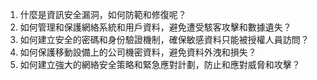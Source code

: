 

1. 什麼是資訊安全漏洞，如何防範和修復呢？
2. 如何管理和保護網絡系統和用戶資料，避免遭受駭客攻擊和數據遺失？
3. 如何建立安全的密碼和身份驗證機制，確保敏感資料只能被授權人員訪問？
4. 如何保護移動設備上的公司機密資料，避免資料外洩和損失？
5. 如何建立強大的網絡安全策略和緊急應對計劃，防止和應對威脅和攻擊？